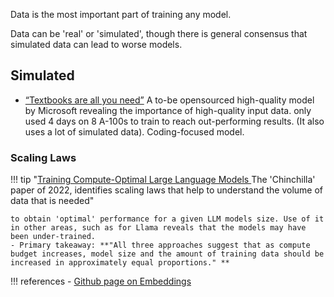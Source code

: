 Data is the most important part of training any model. 

Data can be 'real' or 'simulated', though there is general consensus that simulated data can lead to worse models. 

## Simulated

- [“Textbooks are all you need”](https://arxiv.org/pdf/2306.11644.pdf) A to-be opensourced high-quality model by Microsoft revealing the importance of high-quality input data. only used 4 days on 8 A-100s to train to reach out-performing results. (It also uses a lot of simulated data). Coding-focused model. 


### Scaling Laws
!!! tip "[Training Compute-Optimal Large Language Models
](https://arxiv.org/abs/2203.15556) The 'Chinchilla' paper of 2022, identifies scaling laws that help to understand the volume of data that is needed"

    to obtain 'optimal' performance for a given LLM models size. Use of it in other areas, such as for Llama reveals that the models may have been under-trained.
    - Primary takeaway: **"All three approaches suggest that as compute budget increases, model size and the amount of training data should be increased in approximately equal proportions." **

!!! references
    - [Github page on Embeddings](https://github.com/veekaybee/what_are_embeddings/blob/main/README.md)
